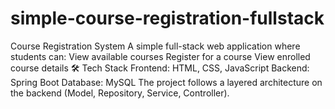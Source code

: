 # simple-course-registration-fullstack
Course Registration System A simple full-stack web application where students can:  View available courses  Register for a course  View enrolled course details  🛠 Tech Stack Frontend: HTML, CSS, JavaScript  Backend: Spring Boot  Database: MySQL  The project follows a layered architecture on the backend (Model, Repository, Service, Controller).
